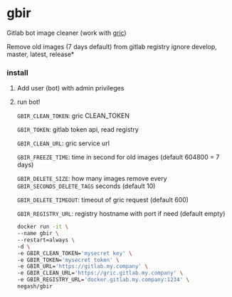 # gbir

Gitlab bot image cleaner (work with [gric](https://github.com/Negashev/gric))

Remove old images (7 days default) from gitlab registry ignore develop, master, latest, release*

### install

1. Add user (bot) with admin privileges

2. run bot!

    `GBIR_CLEAN_TOKEN`: gric CLEAN_TOKEN
    
    `GBIR_TOKEN`: gitlab token api, read registry
    
    `GBIR_CLEAN_URL`: gric service url
    
    `GBIR_FREEZE_TIME`: time in second for old images (default 604800 = 7 days)
    
    `GBIR_DELETE_SIZE`: how many images remove every `GBIR_SECONDS_DELETE_TAGS` seconds (default 10)
    
    `GBIR_DELETE_TIMEOUT`: timeout of gric request (default 600)
    
    `GBIR_REGISTRY_URL`: registry hostname with port if need (default empty)

    
    ```bash
    docker run -it \
    --name gbir \
    --restart=always \
    -d \
    -e GBIR_CLEAN_TOKEN='mysecret key' \
    -e GBIR_TOKEN='mysecret token' \
    -e GBIR_URL='https://gitlab.my.company' \
    -e GBIR_CLEAN_URL='https://gric.gitlab.my.company' \
    -e GBIR_REGISTRY_URL='docker.gitlab.my.company:1234' \
    negash/gbir
    ```